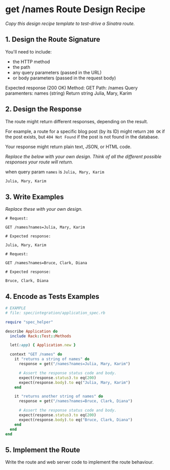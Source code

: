 # get /names Route Design Recipe

_Copy this design recipe template to test-drive a Sinatra route._

## 1. Design the Route Signature

You'll need to include:
  * the HTTP method
  * the path
  * any query parameters (passed in the URL)
  * or body parameters (passed in the request body)

Expected response (200 OK)
Method: GET
Path: /names
Query paramenters:
  names (string)
Return string Julia, Mary, Karim

## 2. Design the Response

The route might return different responses, depending on the result.

For example, a route for a specific blog post (by its ID) might return `200 OK` if the post exists, but `404 Not Found` if the post is not found in the database.

Your response might return plain text, JSON, or HTML code. 

_Replace the below with your own design. Think of all the different possible responses your route will return._

when query param `names` is `Julia, Mary, Karim`
```html
Julia, Mary, Karim
```




## 3. Write Examples

_Replace these with your own design._

```
# Request:

GET /names?names=Julia, Mary, Karim

# Expected response:

Julia, Mary, Karim
```

```
# Request:

GET /names?names=Bruce, Clark, Diana

# Expected response:

Bruce, Clark, Diana
```

## 4. Encode as Tests Examples

```ruby
# EXAMPLE
# file: spec/integration/application_spec.rb

require "spec_helper"

describe Application do
  include Rack::Test::Methods

  let(:app) { Application.new }

  context "GET /names" do
    it "returns a string of names" do
      response = get("/names?names=Julia, Mary, Karim")

      # Assert the response status code and body.
      expect(response.status).to eq(200)
      expect(response.body).to eq("Julia, Mary, Karim")
    end

    it "returns another string of names" do
      response = get("/names?names=Bruce, Clark, Diana")

      # Assert the response status code and body.
      expect(response.status).to eq(200)
      expect(response.body).to eq("Bruce, Clark, Diana")
    end
  end
end
```

## 5. Implement the Route

Write the route and web server code to implement the route behaviour.